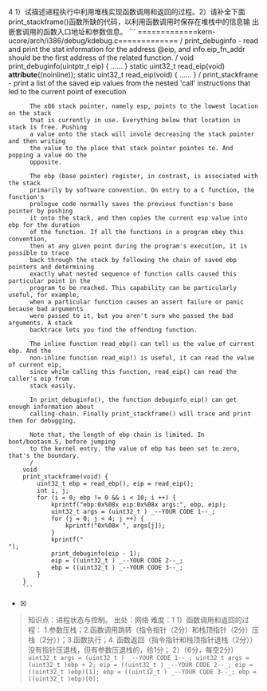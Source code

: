 4
1）试描述进程执行中利用堆栈实现函数调用和返回的过程。2）请补全下面print_stackframe()函数所缺的代码，以利用函数调用时保存在堆栈中的信息输
出嵌套调用的函数入口地址和参数信息。
    ```
	    =============kern-ucore/arch/i386/debug/kdebug.c=============
	    / 
	      print_debuginfo - read and print the stat information for the address @eip,
	      and info.eip_fn_addr should be the first address of the related function.
	      /
	    void
	    print_debuginfo(uintptr_t eip) {
	    ……
	    }
	    static uint32_t read_eip(void) __attribute__((noinline));
	    static uint32_t
	    read_eip(void) {
	    ……
	    }
	    / 
	      print_stackframe - print a list of the saved eip values from the nested 'call'
	      instructions that led to the current point of execution
	     
	      The x86 stack pointer, namely esp, points to the lowest location on the stack
	      that is currently in use. Everything below that location in stack is free. Pushing
	      a value onto the stack will invole decreasing the stack pointer and then writing
	      the value to the place that stack pointer pointes to. And popping a value do the
	      opposite.
	     
	      The ebp (base pointer) register, in contrast, is associated with the stack
	      primarily by software convention. On entry to a C function, the function's
	      prologue code normally saves the previous function's base pointer by pushing
	      it onto the stack, and then copies the current esp value into ebp for the duration
	      of the function. If all the functions in a program obey this convention,
	      then at any given point during the program's execution, it is possible to trace
	      back through the stack by following the chain of saved ebp pointers and determining
	      exactly what nested sequence of function calls caused this particular point in the
	      program to be reached. This capability can be particularly useful, for example,
	      when a particular function causes an assert failure or panic because bad arguments
	      were passed to it, but you aren't sure who passed the bad arguments. A stack
	      backtrace lets you find the offending function.
	     
	      The inline function read_ebp() can tell us the value of current ebp. And the
	      non-inline function read_eip() is useful, it can read the value of current eip,
	      since while calling this function, read_eip() can read the caller's eip from
	      stack easily.
	     
	      In print_debuginfo(), the function debuginfo_eip() can get enough information about
	      calling-chain. Finally print_stackframe() will trace and print them for debugging.
	     
	      Note that, the length of ebp-chain is limited. In boot/bootasm.S, before jumping
	      to the kernel entry, the value of ebp has been set to zero, that's the boundary.
	      /
	    void
	    print_stackframe(void) {
	        uint32_t ebp = read_ebp(), eip = read_eip();
	        int i, j;
	        for (i = 0; ebp != 0 && i < 10; i ++) {
	            kprintf("ebp:0x%08x eip:0x%08x args:", ebp, eip);
	            uint32_t args = (uint32_t ) _--YOUR CODE 1--_;
	            for (j = 0; j < 4; j ++) {
	                kprintf("0x%08x ", args[j]);
	            }
	            kprintf("
	");
	            print_debuginfo(eip - 1);
	            eip = ((uint32_t ) _--YOUR CODE 2--_;
	            ebp = ((uint32_t ) _--YOUR CODE 3--_;
	        }
	    }
	    ```
    
- [x]  

> 知识点：进程状态与控制。
> 出处：网络
> 难度：1
> 1）函数调用和返回的过程：
> 1.参数压栈；2.函数调用跳转（指令指针（2分）和栈顶指针（2分）压栈（2分））；3.函数执行；4. 函数返回（指令指针和栈顶指针退栈（2分））
> 没有指针压退栈，但有参数压退栈的，给1分；
> 2）（6分，每空2分）
>     ```
>             uint32_t args = (uint32_t ) _--YOUR CODE 1--_;
>             uint32_t args = (uint32_t )ebp + 2;
>            eip = ((uint32_t ) _--YOUR CODE 2--_;
>            eip = ((uint32_t )ebp)[1];
>             ebp = ((uint32_t ) _--YOUR CODE 3--_;
>             ebp = ((uint32_t )ebp)[0];
>     ```
>     
